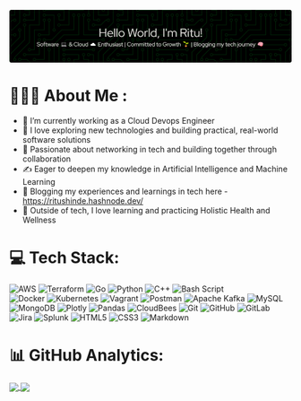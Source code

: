 ![image info](./github-header-image-option2.png)
# 👨🏻‍💻 About Me :
- 🔭 I’m currently working as a Cloud Devops Engineer
- 🌱 I love exploring new technologies and building practical, real-world software solutions
- 👯 Passionate about networking in tech and building together through collaboration
- ✍️ Eager to deepen my knowledge in Artificial Intelligence and Machine Learning
- 💬 Blogging my experiences and learnings in tech here - https://ritushinde.hashnode.dev/
- 🌸 Outside of tech, I love learning and practicing Holistic Health and Wellness

# 💻 Tech Stack:
![AWS](https://img.shields.io/badge/AWS-%23FF9900.svg?style=for-the-badge&logo=amazon-aws&logoColor=white) 
![Terraform](https://img.shields.io/badge/terraform-%235835CC.svg?style=for-the-badge&logo=terraform&logoColor=white)
![Go](https://img.shields.io/badge/go-%2300ADD8.svg?style=for-the-badge&logo=go&logoColor=white) 
![Python](https://img.shields.io/badge/python-3670A0?style=for-the-badge&logo=python&logoColor=ffdd54)
![C++](https://img.shields.io/badge/c++-%2300599C.svg?style=for-the-badge&logo=c%2B%2B&logoColor=white) 
![Bash Script](https://img.shields.io/badge/bash_script-%23121011.svg?style=for-the-badge&logo=gnu-bash&logoColor=white)  
![Docker](https://img.shields.io/badge/docker-%230db7ed.svg?style=for-the-badge&logo=docker&logoColor=white) 
![Kubernetes](https://img.shields.io/badge/kubernetes-%23326ce5.svg?style=for-the-badge&logo=kubernetes&logoColor=white) 
![Vagrant](https://img.shields.io/badge/vagrant-%231563FF.svg?style=for-the-badge&logo=vagrant&logoColor=white)
![Postman](https://img.shields.io/badge/Postman-FF6C37?style=for-the-badge&logo=postman&logoColor=white) 
![Apache Kafka](https://img.shields.io/badge/Apache%20Kafka-000?style=for-the-badge&logo=apachekafka) 
![MySQL](https://img.shields.io/badge/mysql-4479A1.svg?style=for-the-badge&logo=mysql&logoColor=white) 
![MongoDB](https://img.shields.io/badge/MongoDB-%234ea94b.svg?style=for-the-badge&logo=mongodb&logoColor=white) 
![Plotly](https://img.shields.io/badge/Plotly-%233F4F75.svg?style=for-the-badge&logo=plotly&logoColor=white) 
![Pandas](https://img.shields.io/badge/pandas-%23150458.svg?style=for-the-badge&logo=pandas&logoColor=white) 
![CloudBees](https://img.shields.io/badge/CloudBees-1997B5&?logo=cloudbees&logoColor=white&style=for-the-badge) 
![Git](https://img.shields.io/badge/git-%23F05033.svg?style=for-the-badge&logo=git&logoColor=white) 
![GitHub](https://img.shields.io/badge/github-%23121011.svg?style=for-the-badge&logo=github&logoColor=white) 
![GitLab](https://img.shields.io/badge/gitlab-%23181717.svg?style=for-the-badge&logo=gitlab&logoColor=white) 
![Jira](https://img.shields.io/badge/jira-%230A0FFF.svg?style=for-the-badge&logo=jira&logoColor=white) 
![Splunk](https://img.shields.io/badge/splunk-%23000000.svg?style=for-the-badge&logo=splunk&logoColor=white) 
![HTML5](https://img.shields.io/badge/html5-%23E34F26.svg?style=for-the-badge&logo=html5&logoColor=white) 
![CSS3](https://img.shields.io/badge/css3-%231572B6.svg?style=for-the-badge&logo=css3&logoColor=white) 
![Markdown](https://img.shields.io/badge/markdown-%23000000.svg?style=for-the-badge&logo=markdown&logoColor=white) 


# 📊 GitHub Analytics:
<a href="https://github.com/ritushinde36">
  <img height=200 align="center" src="https://nirzak-streak-stats.vercel.app?user=ritushinde36&theme=radical&layout=compact&card_width=200"/>
</a>
<a href="https://github.com/ritushinde36">
  <img height=200 align="center" src="https://github-readme-stats.vercel.app/api/top-langs?username=ritushinde36&&theme=radical&hide_border=false&layout=compact&langs_count=8&card_width=300" />
</a>


